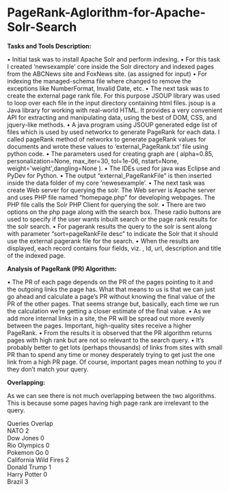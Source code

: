 # PageRank-Aglorithm-for-Apache-Solr-Search

**Tasks and Tools Description:**

•	Initial task was to install Apache Solr and perform indexing.
•	For this task I created ‘newsexample’ core inside the Solr directory and indexed pages from the ABCNews site and FoxNews site. (as assigned for input)
•	For indexing the managed-schema file where changed to remove the exceptions like NumberFormat, Invalid Date, etc.
•	The next task was to create the external page rank file. For this purpose JSOUP library was used to loop over each file in the input directory containing html files. jsoup is a Java library for working with real-world HTML. It provides a very convenient API for extracting and manipulating data, using the best of DOM, CSS, and jquery-like methods. 
•	A java program using JSOUP generated edge list of files which is used by used networkx to generate PageRank for each data.  I called pageRank method of networkx to generate pageRank values for documents and wrote these values to ‘external_PageRank.txt’ file using python code. 
•	The parameters used for creating graph are ( alpha=0.85, personalization=None, max_iter=30, tol=1e-06, nstart=None, weight='weight',dangling=None ).
•	The IDEs used for java was Eclipse and PyDev for Python.
•	The output “external_PageRankFile” is then inserted inside the data folder of my core ‘newesexample’.
•	The next task was create Web server for querying the solr. The Web server is Apache server and uses PHP file named “homepage.php” for developing webpages. The PHP file calls the Solr PHP Client for querying the solr.
•	There are two options on the php page along with the search box. These radio buttons are used to specify if the user wants inbuilt search or the page rank results for the solr search.
•	For pagerank results the query to the solr is sent along with parameter “sort=pageRankFile desc” to indicate the Solr that it should use the external pagerank file for the search.
•	When the results are displayed, each record contains four fields, viz. , Id, url, description and title of the indexed page.

**Analysis of PageRank (PR) Algorithm:**

•	The PR of each page depends on the PR of the pages pointing to it and the outgoing links the page has. What that means to us is that we can just go ahead and calculate a page’s PR without knowing the final value of the PR of the other pages. That seems strange but, basically, each time we run the calculation we’re getting a closer estimate of the final value. 
•	As we add more internal links in a site, the PR will be spread out more evenly between the pages. Important, high-quality sites receive a higher PageRank.
•	 From the results it is observed that the PR algorithm returns pages with high rank but are not so relevant to the search query.
•	It’s probably better to get lots (perhaps thousands) of links from sites with small PR than to spend any time or money desperately trying to get just the one link from a high PR page. Of course, important pages mean nothing to you if they don’t match your query.

**Overlapping:**

As we can see there is not much overlapping between the two algorithms. This is because some pages having high page rank are irrelevant to the query.


Queries					    Overlap <br>
NATO	         				2<br>
Dow Jones					    0<br>
Rio Olympics				  0<br>
Pokemon Go				    0<br>
California Wild Fires	2<br>
Donald Trump				  1<br>
Harry Potter					0<br>
Brazil							  3<br>
